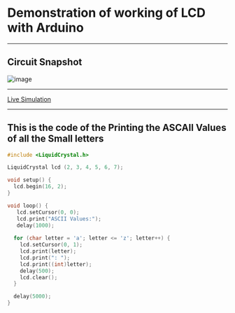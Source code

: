 # Demonstration of working of LCD with Arduino 
_____

## Circuit Snapshot
![image](https://github.com/SatishKumar75/ardunio-nodemcu/assets/106571472/2fde9a5f-53fa-4826-9bd3-6ef237132993)

------

[Live Simulation](https://www.tinkercad.com/things/66shgoBClfo "https://www.tinkercad.com/things/66shgoBClfo")

-----

## This is the code of the Printing the ASCAII Values of all the Small letters
```c++
#include <LiquidCrystal.h>

LiquidCrystal lcd (2, 3, 4, 5, 6, 7);

void setup() {
  lcd.begin(16, 2);
}

void loop() { 
   lcd.setCursor(0, 0);
   lcd.print("ASCII Values:");
   delay(1000);
  
  for (char letter = 'a'; letter <= 'z'; letter++) {
    lcd.setCursor(0, 1);
    lcd.print(letter);
    lcd.print(": ");
    lcd.print((int)letter);
    delay(500);
    lcd.clear();
  }

  delay(5000);
}

```

